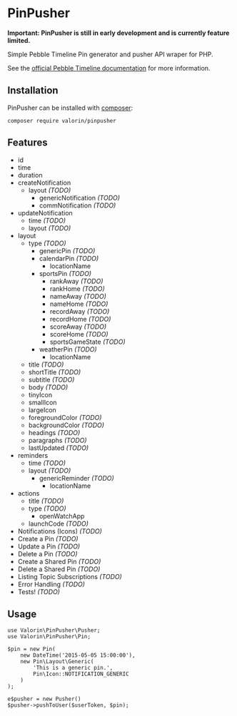 # PinPusher

**Important: PinPusher is still in early development and is currently feature limited.**

Simple Pebble Timeline Pin generator and pusher API wraper for PHP.

See the [official Pebble Timeline documentation](http://developer.getpebble.com/guides/timeline/) for more information.

## Installation

PinPusher can be installed with [composer](https://getcomposer.org/):

```
composer require valorin/pinpusher
```

## Features

- id
- time
- duration
- createNotification
    - layout *(TODO)*
        - genericNotification *(TODO)*
        - commNotification *(TODO)*
- updateNotification
    - time *(TODO)*
    - layout *(TODO)*
- layout
    - type *(TODO)*
        - genericPin *(TODO)*
        - calendarPin *(TODO)*
            - locationName
        - sportsPin *(TODO)*
            - rankAway *(TODO)*
            - rankHome *(TODO)*
            - nameAway *(TODO)*
            - nameHome *(TODO)*
            - recordAway *(TODO)*
            - recordHome *(TODO)*
            - scoreAway *(TODO)*
            - scoreHome *(TODO)*
            - sportsGameState *(TODO)*
        - weatherPin *(TODO)*
            - locationName
    - title *(TODO)*
    - shortTitle *(TODO)*
    - subtitle *(TODO)*
    - body *(TODO)*
    - tinyIcon
    - smallIcon
    - largeIcon
    - foregroundColor *(TODO)*
    - backgroundColor *(TODO)*
    - headings *(TODO)*
    - paragraphs *(TODO)*
    - lastUpdated *(TODO)*
- reminders
    - time *(TODO)*
    - layout *(TODO)*
        - genericReminder *(TODO)*
            - locationName
- actions
    - title *(TODO)*
    - type *(TODO)*
        - openWatchApp
    - launchCode *(TODO)*
- Notifications (Icons) *(TODO)*
- Create a Pin *(TODO)*
- Update a Pin *(TODO)*
- Delete a Pin *(TODO)*
- Create a Shared Pin *(TODO)*
- Delete a Shared Pin *(TODO)*
- Listing Topic Subscriptions *(TODO)*
- Error Handling *(TODO)*
- Tests! *(TODO)*

## Usage

```
use Valorin\PinPusher\Pusher;
use Valorin\PinPusher\Pin;

$pin = new Pin(
    new DateTime('2015-05-05 15:00:00'),
    new Pin\Layout\Generic(
        'This is a generic pin.',
        Pin\Icon::NOTIFICATION_GENERIC
    )
);

e$pusher = new Pusher()
$pusher->pushToUser($userToken, $pin);
```
